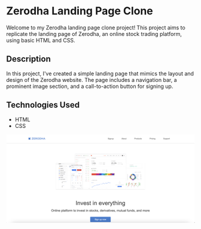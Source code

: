 # Zerodha Landing Page Clone

Welcome to my Zerodha landing page clone project! This project aims to replicate the landing page of Zerodha, an online stock trading platform, using basic HTML and CSS.

## Description

In this project, I've created a simple landing page that mimics the layout and design of the Zerodha website. The page includes a navigation bar, a prominent image section, and a call-to-action button for signing up.

## Technologies Used

- HTML
- CSS

![Demo Image](demo.png)




